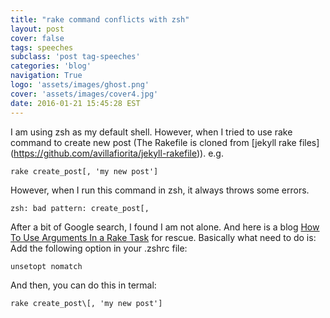 ```yaml
---
title: "rake command conflicts with zsh"
layout: post
cover: false
tags: speeches
subclass: 'post tag-speeches'
categories: 'blog'
navigation: True
logo: 'assets/images/ghost.png'
cover: 'assets/images/cover4.jpg'
date: 2016-01-21 15:45:28 EST
---
```


I am using zsh as my default shell. However, when I tried to use rake command to create new post (The Rakefile is cloned from [jekyll rake files] (https://github.com/avillafiorita/jekyll-rakefile)). e.g. 

```
rake create_post[, 'my new post']
```

However, when I run this command in zsh, it always throws some errors. 

```
zsh: bad pattern: create_post[,
```

After a bit of Google search, I found I am not alone. And here is a blog [How To Use Arguments In a Rake Task](https://robots.thoughtbot.com/how-to-use-arguments-in-a-rake-task) for rescue. Basically what need to do is:
Add the following option in your .zshrc file:

```
unsetopt nomatch
```

And then, you can do this in termal:

```
rake create_post\[, 'my new post']
```



